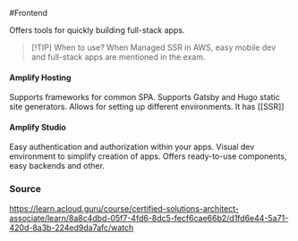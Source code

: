 #Frontend

Offers tools for quickly building full-stack apps.

 > [!TIP] When to use?
 > When Managed SSR in AWS, easy mobile dev and full-stack apps are mentioned in the exam.
#### Amplify Hosting
Supports frameworks for common SPA. Supports Gatsby and Hugo static site generators.
Allows for setting up different environments.
It has [[SSR]]
#### Amplify Studio
Easy authentication and authorization within your apps.
Visual dev environment to simplify creation of apps.
Offers ready-to-use components, easy backends and other.

### Source
https://learn.acloud.guru/course/certified-solutions-architect-associate/learn/8a8c4dbd-05f7-4fd6-8dc5-fecf6cae66b2/d1fd6e44-5a71-420d-8a3b-224ed9da7afc/watch